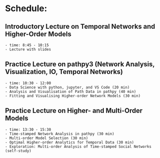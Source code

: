 # Schedule:

## Introductory Lecture on Temporal Networks and Higher-Order Models 
	- time: 8:45 - 10:15
	- Lecture with slides

## Practice Lecture on pathpy3 (Network Analysis, Visualization, IO, Temporal Networks)
	- time: 10:30 - 12:00
	- Data Science with python, jupyter, and VS Code (20 min)
	- Analysis and Visualisation of Path Data in pathpy (40 min)
	- Fitting and Visualising Higher-order Network Models (30 min)

## Practice Lecture on Higher- and Multi-Order Models
	- time: 13:30 - 15:30
	- Time-stamped Network Analysis in pathpy (30 min)
	- Multi-order Model Selection (30 min)
	- Optimal Higher-order Analytics for Temporal Data (30 min)
	- Exploration: Multi-order Analysis of Time-stamped Social Networks (self-study)
